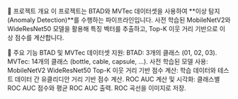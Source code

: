 📖 프로젝트 개요
이 프로젝트는 BTAD와 MVTec 데이터셋을 사용하여 **이상 탐지(Anomaly Detection)**를 수행하는 파이프라인입니다.
사전 학습된 MobileNetV2와 WideResNet50 모델을 활용해 특징 벡터를 추출하고, Top-K 이웃 거리 기반으로 이상 점수를 계산합니다.

🚀 주요 기능
BTAD 및 MVTec 데이터셋 지원:
BTAD: 3개의 클래스 (01, 02, 03).
MVTec: 14개의 클래스 (bottle, cable, capsule, ...).
사전 학습된 모델 사용:
MobileNetV2
WideResNet50
Top-K 이웃 거리 기반 점수 계산:
학습 데이터와 테스트 데이터 간 유클리디안 거리 기반 점수 계산.
ROC AUC 계산 및 시각화:
클래스별 ROC AUC 점수와 평균 ROC AUC 출력.
ROC 곡선을 이미지로 저장.
